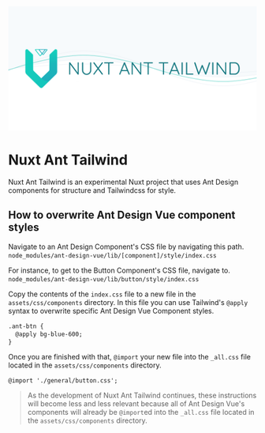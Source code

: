 ![Nuxt Ant Design](https://github.com/heyshadowsmith/nuxt-ant-tailwind/blob/master/nuxt-ant-tailwind.png "Nuxt Ant Design")

# Nuxt Ant Tailwind

Nuxt Ant Tailwind is an experimental Nuxt project that uses Ant Design components for structure and Tailwindcss for style.

## How to overwrite Ant Design Vue component styles

Navigate to an Ant Design Component's CSS file by navigating this path.
`node_modules/ant-design-vue/lib/[component]/style/index.css`

For instance, to get to the Button Component's CSS file, navigate to.
`node_modules/ant-design-vue/lib/button/style/index.css`

Copy the contents of the `index.css` file to a new file in the `assets/css/components` directory.
In this file you can use Tailwind's `@apply` syntax to overwrite specific Ant Design Vue Component styles.

```
.ant-btn {
  @apply bg-blue-600;
}
```


Once you are finished with that, `@import` your new file into the `_all.css` file located in the `assets/css/components` directory.
```
@import './general/button.css';
```

> As the development of Nuxt Ant Tailwind continues, these instructions will become less and less relevant because all of Ant Design Vue's components will already be `@import`ed into the `_all.css` file located in the `assets/css/components` directory.
